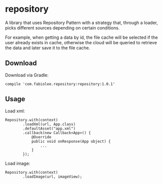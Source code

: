 # repository
A library that uses Repository Pattern with a strategy that, through a loader, picks different sources depending on certain conditions.

For example, when getting a data by id, the file cache will be selected if the user already exists in cache, otherwise the cloud will be queried to retrieve the data and later save it to the file cache.

## Download
Download via Gradle:
```
compile 'com.fabiolee.repository:repository:1.0.1'
```

## Usage
Load xml:
```
Repository.with(context)
        .loadXml(url, App.class)
        .defaultAsset("app.xml")
        .callback(new Callback<App>() {
            @Override
            public void onResponse(App object) {
                ...
            }
        });
```
Load image:
```
Repository.with(context)
        .loadImage(url, imageView);
```